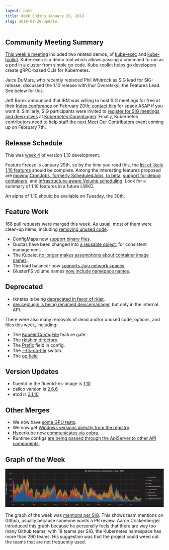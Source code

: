```yaml
---
layout: post
title: Week Ending January 28, 2018
slug: 2018-01-28-update
---
```


## Community Meeting Summary

[This week's meeting](https://docs.google.com/document/d/1VQDIAB0OqiSjIHI8AWMvSdceWhnz56jNpZrLs6o7NJY/edit#) included two related demos, of [kube-exec](https://github.com/radu-matei/kube-exec) and [kube-toolkit](https://github.com/radu-matei/kube-toolkit).  Kube-exec is a demo tool which allows passing a command to run as a pod in a cluster from simple go code.  Kube-toolkit helps go developers create gRPC-based CLIs for Kubernetes.

Jaice DuMars, who recently replaced Phil Whitrock as SIG lead for SIG-release, discussed the 1.10 release with Ihor Dvoretskyi, the Features Lead.  See below for this.

Jeff Borek announced that IBM was willing to host SIG meetings for free at their [Index conference](https://developer.ibm.com/indexconf/) on February 20th; [contact him](mailto:jborek@us.ibm.com) for space ASAP if you want it.  Similarly, SIG participants were invited to [register for SIG meetings and deep-dives](https://groups.google.com/forum/#!searchin/kubernetes-dev/kohn%7Csort:date/kubernetes-dev/5U-eNRBav2Q/g71MW47ZAgAJ) at [Kubernetes Copenhagen](https://events.linuxfoundation.org/events/kubecon-cloudnativecon-europe-2018/).  Finally, Kubernetes contributors need to [help staff the next Meet Our Contributors event](https://github.com/kubernetes/community/blob/master/mentoring/meet-our-contributors.md) coming up on February 7th.

## Release Schedule

This was [week 4](https://github.com/kubernetes/sig-release/blob/master/releases/release-1.10/release-1.10.md) of version 1.10 development.

Feature Freeze is January 29th, so by the time you read this, the [list of likely 1.10 features](https://docs.google.com/spreadsheets/d/17bZrKTk8dOx5nomLrD1-93uBfajK5JS-v1o-nCLJmzE/edit?usp=sharing) should be complete.  Among the interesting features proposed are [moving CronJobs, formerly ScheduledJobs, to beta](https://github.com/kubernetes/features/issues/19), [support for debug containers](https://github.com/kubernetes/features/issues/277), and [infrastructure-aware Volume scheduling](https://github.com/kubernetes/features/issues/490).  Look for a summary of 1.10 features in a future LWKD.

An alpha of 1.10 should be available on Tuesday, the 30th.

## Feature Work

168 pull requests were merged this week.  As usual, most of them were clean-up items, including [removing unused code](https://github.com/kubernetes/kubernetes/pull/58969).

* ConfigMaps now [support binary files](https://github.com/kubernetes/kubernetes/pull/57938).
* Quotas have been changed into [a reusable object](https://github.com/kubernetes/kubernetes/pull/57149), for consistent management.
* The Kubelet [no longer makes assumptions about container image names](https://github.com/kubernetes/kubernetes/pull/58955).
* The load balancer now [supports Juju network spaces](https://github.com/kubernetes/kubernetes/pull/58708).
* GlusterFS volume names [now include namepace names](https://github.com/kubernetes/kubernetes/pull/58513/files).

## Deprecated

* rknetes is being [deprecated in favor of rklet](https://github.com/kubernetes/kubernetes/pull/58418).
* [deviceplugin is being renamed devicemanager](https://github.com/kubernetes/kubernetes/pull/56870), but only in the internal API.

There were also many removals of dead and/or unused code, options, and files this week, including:

* The [KubeletConfigFile](https://github.com/kubernetes/kubernetes/pull/58760) feature gate.
* The [rktshim directory](https://github.com/kubernetes/kubernetes/pull/58902).
* The [Prefix](https://github.com/kubernetes/kubernetes/pull/58971) field in config.
* The [--tls-ca-file](https://github.com/kubernetes/kubernetes/pull/58968) switch.
* The [op field](https://github.com/kubernetes/kubernetes/pull/58568)

## Version Updates

* fluentd in the fluentd-es-image is [1.10](https://github.com/kubernetes/kubernetes/pull/58525)
* calico version is [2.6.6](https://github.com/kubernetes/kubernetes/pull/58482)
* etcd is [3.1.10](https://github.com/kubernetes/kubernetes/pull/54242)

## Other Merges

* We now have [some GPU tests](https://github.com/kubernetes/kubernetes/pull/58890).
* We now get [Windows versions directly from the registry](https://github.com/kubernetes/kubernetes/pull/58498).
* Hyperkube now [communicates via cobra](https://github.com/kubernetes/kubernetes/pull/58408).
* Runtime configs [are being passed through the ApiServer to other API components](https://github.com/kubernetes/kubernetes/pull/57228).

## Graph of the Week

![mentions-graph](/2018/images/mentions_graph.png)

The graph of the week was [mentions per SIG](https://k8s.devstats.cncf.io/dashboard/db/sig-mentions-categories?orgId=1&var-period=d7&var-sig=cli&var-sigcats=All).  This shows team mentions on Github, usually because someone wants a PR review.  Aaron Crickenberger introduced this graph because he personally feels that there are way too many Github teams; with 18 teams per SIG, the Kubernetes namespace has more than 290 teams.  His suggestion was that the project could weed out the teams that are not frequently used.
